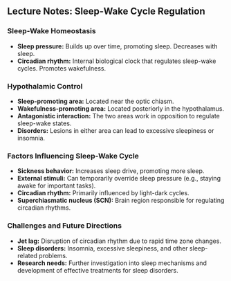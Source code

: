 ## Lecture Notes: Sleep-Wake Cycle Regulation

### Sleep-Wake Homeostasis

- **Sleep pressure:** Builds up over time, promoting sleep. Decreases with sleep.
- **Circadian rhythm:** Internal biological clock that regulates sleep-wake cycles. Promotes wakefulness.

### Hypothalamic Control

- **Sleep-promoting area:** Located near the optic chiasm.
- **Wakefulness-promoting area:** Located posteriorly in the hypothalamus.
- **Antagonistic interaction:** The two areas work in opposition to regulate sleep-wake states.
- **Disorders:** Lesions in either area can lead to excessive sleepiness or insomnia.

### Factors Influencing Sleep-Wake Cycle

- **Sickness behavior:** Increases sleep drive, promoting more sleep.
- **External stimuli:** Can temporarily override sleep pressure (e.g., staying awake for important tasks).
- **Circadian rhythm:** Primarily influenced by light-dark cycles.
- **Superchiasmatic nucleus (SCN):** Brain region responsible for regulating circadian rhythms.

### Challenges and Future Directions

- **Jet lag:** Disruption of circadian rhythm due to rapid time zone changes.
- **Sleep disorders:** Insomnia, excessive sleepiness, and other sleep-related problems.
- **Research needs:** Further investigation into sleep mechanisms and development of effective treatments for sleep disorders.
